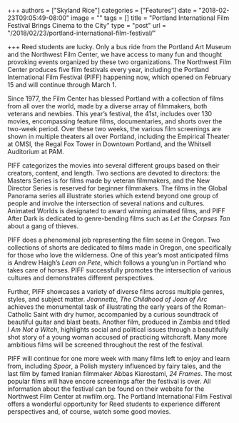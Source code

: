 +++
authors = ["Skyland Rice"]
categories = ["Features"]
date = "2018-02-23T09:05:49-08:00"
image = ""
tags = []
title = "Portland International Film Festival Brings Cinema to the City"
type = "post"
url = "/2018/02/23/portland-international-film-festival/"

+++
Reed students are lucky. Only a bus ride from the Portland Art Museum and the Northwest Film Center, we have access to many fun and thought provoking events organized by these two organizations. The Northwest Film Center produces five film festivals every year, including the Portland International Film Festival (PIFF) happening now, which opened on February 15 and will continue through March 1. 

Since 1977, the Film Center has blessed Portland with a collection of films from all over the world, made by a diverse array of filmmakers, both veterans and newbies. This year’s festival, the 41st, includes over 130 movies, encompassing feature films, documentaries, and shorts over the two-week period. Over these two weeks, the various film screenings are shown in multiple theaters all over Portland, including the Empirical Theater at OMSI, the Regal Fox Tower in Downtown Portland, and the Whitsell Auditorium at PAM. 

PIFF categorizes the movies into several different groups based on their creators, content, and length. Two sections are devoted to directors: the Masters Series is for films made by veteran filmmakers, and the New Director Series is reserved for beginner filmmakers. The films in the Global Panorama series all illustrate stories which extend beyond one group of people and involve the intersection of several nations and cultures. Animated Worlds is designated to award winning animated films, and PIFF After Dark is dedicated to genre-bending films such as _Let the Corpses Tan_ about a gang of thieves.

PIFF does a phenomenal job representing the film scene in Oregon. Two collections of shorts are dedicated to films made in Oregon, one specifically for those who love the wilderness. One of this year’s most anticipated films is Andrew Haigh’s _Lean on Pete_, which follows a young’un in Portland who takes care of horses. PIFF successfully promotes the intersection of various cultures and demonstrates different perspectives.

Further, PIFF showcases a variety of diverse films across multiple genres, styles, and subject matter. _Jeannette, The Childhood of Joan of Arc_ achieves the monumental task of illustrating the early years of the Roman-Catholic Saint with dry humor, accompanied by a curious soundtrack of beautiful guitar and blast beats. Another film, produced in Zambia and titled _I Am Not a Witch_, highlights social and political issues through a beautifully shot story of a young woman accused of practicing witchcraft. Many more ambitious films will be screened throughout the rest of the festival.

PIFF will continue for one more week with many films left to enjoy and learn from, including _Spoor_, a Polish mystery influenced by fairy tales, and the last film by famed Iranian filmmaker Abbas Kiarostami, _24_ _Frames_. The most popular films will have encore screenings after the festival is over. All information about the festival can be found on their website for the Northwest Film Center at nwfilm.org. The Portland International Film Festival offers a wonderful opportunity for Reed students to experience different perspectives and, of course, watch some good movies.